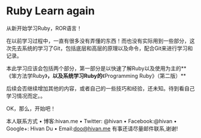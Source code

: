 # Ruby Learn again

从新开始学习Ruby，ROR语言！

在以前学习过程中，一直有很多没有弄懂的东西！而也没有实际用到一些部分，这次先去系统的学习了Git，包括底层和高层的原理以及命令，配合Git来进行学习和记录。

本此学习应该会包括两个部分，第一部分是以快速了解Ruby以及使用为主的**《笨方法学Ruby》**，以及系统学习Ruby的**《Programming Ruby》（第二版）**

后续会否继续增加其他的内容，或者自己的一些技巧和经验，还未知。待到看自己学习情况而定。。

OK，那么，开始吧！

本人联系方式
	•	博客:hivan.me
	•	Twitter: @hivan
	•	Facebook:@hivan
	•	Google+: Hivan Du
	•	Email:doo@hivan.me
有事还请尽量邮件联系,谢谢!
